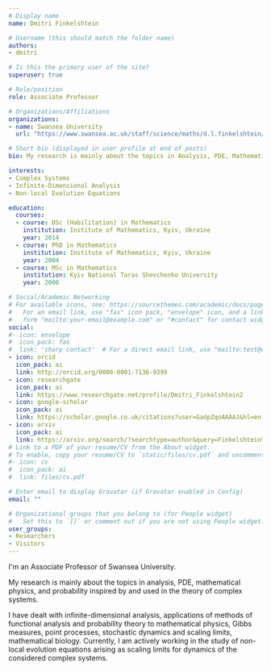 ```yaml
---
# Display name
name: Dmitri Finkelshtein

# Username (this should match the folder name)
authors:
- dmitri

# Is this the primary user of the site?
superuser: true

# Role/position
role: Associate Professor

# Organizations/Affiliations
organizations:
- name: Swansea University
  url: "https://www.swansea.ac.uk/staff/science/maths/d.l.finkelshtein/"

# Short bio (displayed in user profile at end of posts)
bio: My research is mainly about the topics in Analysis, PDE, Mathematical Physics, and Probability inspired by and used in the theory of Complex Systems. 

interests:
- Complex Systems
- Infinite-Dimensional Analysis
- Non-local Evolution Equations

education:
  courses:
  - course: DSc (Habilitation) in Mathematics
    institution: Institute of Mathematics, Kyiv, Ukraine
    year: 2014
  - course: PhD in Mathematics
    institution: Institute of Mathematics, Kyiv, Ukraine
    year: 2004
  - course: MSc in Mathematics
    institution: Kyiv National Taras Shevchenko University 
    year: 2000

# Social/Academic Networking
# For available icons, see: https://sourcethemes.com/academic/docs/page-builder/#icons
#   For an email link, use "fas" icon pack, "envelope" icon, and a link in the
#   form "mailto:your-email@example.com" or "#contact" for contact widget.
social:
#- icon: envelope
#  icon_pack: fas
#  link: 'sharp contact'  # For a direct email link, use "mailto:test@example.org".
- icon: orcid
  icon_pack: ai
  link: http://orcid.org/0000-0001-7136-9399
- icon: researchgate
  icon_pack: ai
  link: https://www.researchgate.net/profile/Dmitri_Finkelshtein2
- icon: google-scholar
  icon_pack: ai
  link: https://scholar.google.co.uk/citations?user=GadpZqoAAAAJ&hl=en
- icon: arxiv
  icon_pack: ai
  link: https://arxiv.org/search/?searchtype=author&query=Finkelshtein%2C+D
# Link to a PDF of your resume/CV from the About widget.
# To enable, copy your resume/CV to `static/files/cv.pdf` and uncomment the lines below.
#- icon: cv
#  icon_pack: ai
#  link: files/cv.pdf

# Enter email to display Gravatar (if Gravatar enabled in Config)
email: ""

# Organizational groups that you belong to (for People widget)
#   Set this to `[]` or comment out if you are not using People widget.
user_groups:
- Researchers
- Visitors
---
```


I'm an Associate Professor of Swansea University.

My research is mainly about the topics in analysis, PDE, mathematical physics, and probability inspired by and used in the theory of complex systems. 

I have dealt with infinite-dimensional analysis, applications of methods of functional analysis and probability theory to mathematical physics, Gibbs measures, point processes, stochastic dynamics and scaling limits, mathematical biology. Currently, I am actively working in the study of non-local evolution equations arising as scaling limits for dynamics of the considered complex systems.
